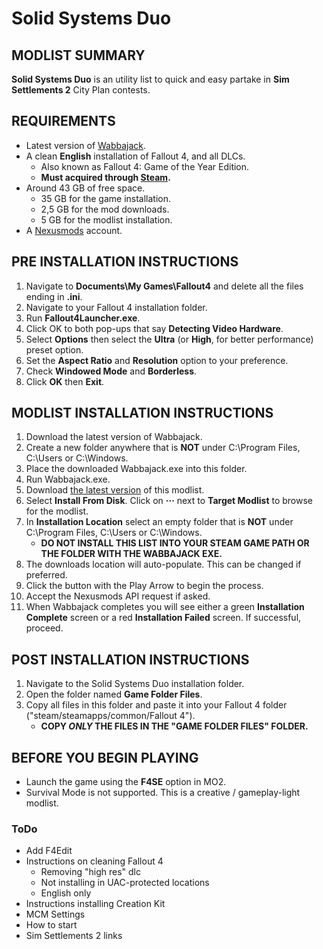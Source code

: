 # Solid Systems Duo

## MODLIST SUMMARY

**Solid Systems Duo** is an utility list to quick and easy partake in **Sim Settlements 2** City Plan contests.

## REQUIREMENTS

* Latest version of [Wabbajack](https://github.com/wabbajack-tools/wabbajack/releases/latest).
* A clean **English** installation of Fallout 4, and all DLCs.
  * Also known as Fallout 4: Game of the Year Edition.
  * **Must acquired through [Steam](https://store.steampowered.com/app/377160/Fallout_4/).**
* Around 43 GB of free space.
  * 35 GB for the game installation.
  * 2,5 GB for the mod downloads.
  * 5 GB for the modlist installation.
* A [Nexusmods](https://www.nexusmods.com/) account.

## PRE INSTALLATION INSTRUCTIONS

1. Navigate to **Documents\My Games\Fallout4** and delete all the files ending in **.ini**.
2. Navigate to your Fallout 4 installation folder.
3. Run **Fallout4Launcher.exe**.
4. Click OK to both pop-ups that say **Detecting Video Hardware**.
5. Select **Options** then select the **Ultra** (or **High**, for better performance) preset option.
6. Set the **Aspect Ratio** and **Resolution** option to your preference.
7. Check **Windowed Mode** and **Borderless**.
8. Click **OK** then **Exit**.

## MODLIST INSTALLATION INSTRUCTIONS

1. Download the latest version of Wabbajack.
2. Create a new folder anywhere that is **NOT** under C:\Program Files, C:\Users or C:\Windows.
3. Place the downloaded Wabbajack.exe into this folder.
4. Run Wabbajack.exe.
5. Download [the latest version](https://github.com/TDarkShadow/solid-systems-duo/archive/master.zip) of this modlist.
6. Select **Install From Disk**. Click on **···** next to **Target Modlist** to browse for the modlist.
7. In **Installation Location** select an empty folder that is **NOT** under C:\Program Files, C:\Users or C:\Windows.
   * **DO NOT INSTALL THIS LIST INTO YOUR STEAM GAME PATH OR THE FOLDER WITH THE WABBAJACK EXE.**
8. The downloads location will auto-populate. This can be changed if preferred.
9. Click the button with the Play Arrow to begin the process.
10. Accept the Nexusmods API request if asked.
11. When Wabbajack completes you will see either a green **Installation Complete** screen or a red **Installation Failed** screen. If successful, proceed.

## POST INSTALLATION INSTRUCTIONS

1. Navigate to the Solid Systems Duo installation folder.
2. Open the folder named **Game Folder Files**.
3. Copy all files in this folder and paste it into your Fallout 4 folder ("steam/steamapps/common/Fallout 4").
   * **COPY _ONLY_ THE FILES IN THE "GAME FOLDER FILES" FOLDER.**

## BEFORE YOU BEGIN PLAYING

* Launch the game using the **F4SE** option in MO2.
* Survival Mode is not supported. This is a creative / gameplay-light modlist.

### ToDo

* Add F4Edit
* Instructions on cleaning Fallout 4
  * Removing "high res" dlc
  * Not installing in UAC-protected locations
  * English only
* Instructions installing Creation Kit
* MCM Settings
* How to start
* Sim Settlements 2 links
